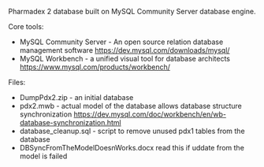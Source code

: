 Pharmadex 2 database built on MySQL Community Server database engine.

Core tools:
* MySQL Community Server - An open source relation database management software  https://dev.mysql.com/downloads/mysql/
* MySQL Workbench - a unified visual tool for database architects  https://www.mysql.com/products/workbench/

Files:
* DumpPdx2.zip - an initial database
* pdx2.mwb - actual model of the database allows database structure synchronization https://dev.mysql.com/doc/workbench/en/wb-database-synchronization.html
* database_cleanup.sql - script to remove unused pdx1 tables from the database
* DBSyncFromTheModelDoesnWorks.docx read this if uddate from the model is failed